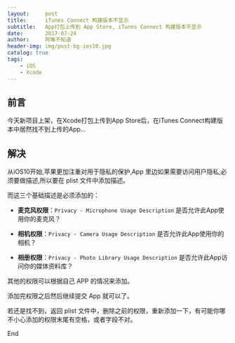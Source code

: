 ```yaml
---
layout:     post
title:      iTunes Connect 构建版本不显示
subtitle:   App打包上传到 App Store, iTunes Connect 构建版本不显示
date:       2017-07-24
author:     阿唯不知道
header-img: img/post-bg-ios10.jpg
catalog: true
tags:
    - iOS
    - Xcode
---
```



## 前言

今天新项目上架，在Xcode打包上传到App Store后，在iTunes Connect构建版本中居然找不到上传的App...

## 解决

从iOS10开始,苹果更加注重对用于隐私的保护,App 里边如果需要访问用户隐私,必须要做描述,所以要在 plist 文件中添加描述。

而这三个基础描述是必须添加的：

- **麦克风权限**：`Privacy - Microphone Usage Description` 是否允许此App使用你的麦克风？

- **相机权限**：`Privacy - Camera Usage Description` 是否允许此App使用你的相机？

- **相册权限**：`Privacy - Photo Library Usage Description` 是否允许此App访问你的媒体资料库？


其他的权限可以根据自己 APP 的情况来添加。

添加完权限之后然后继续提交 App 就可以了。

若还是找不到，返回 plist 文件中，删除之前的权限，重新添加一下，有可能你哪不小心添加的权限末尾有空格，或者字段不对。

End
